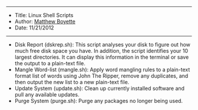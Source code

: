 *******************************************************************

* Title:  Linux Shell Scripts
* Author: [Matthew Boyette](mailto:Dyndrilliac@gmail.com)
* Date:   11/21/2012

*******************************************************************

* Disk Report (dskrep.sh): This script analyses your disk to figure out how much free disk space you have. In addition, the script identifies your 10 largest directories. It can display this information in the terminal or save the output to a plain-text file.
* Mangle Word-list (mangle.sh): Apply word mangling rules to a plain-text format list of words using John The Ripper, remove any duplicates, and then output the new list to a new plain-text file.
* Update System (update.sh): Clean up currently installed software and pull any available updates. 
* Purge System (purge.sh): Purge any packages no longer being used.
